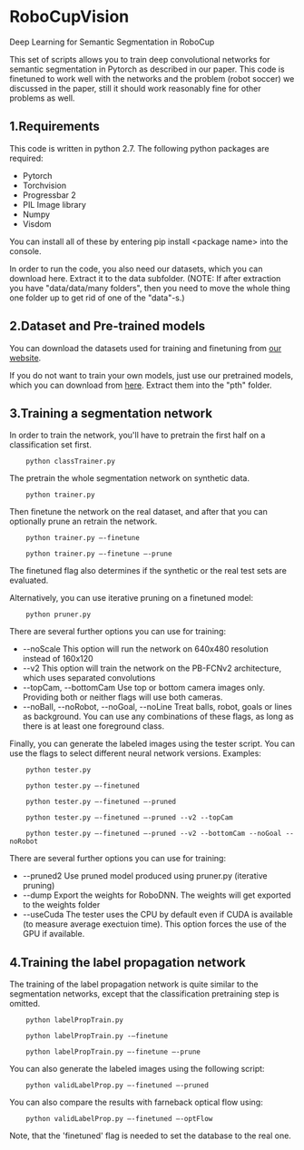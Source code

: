 # RoboCupVision
Deep Learning for Semantic Segmentation in RoboCup

This set of scripts allows you to train deep convolutional networks for semantic segmentation in Pytorch as described in our paper. This code is finetuned to work well with the networks and the problem (robot soccer) we discussed in the paper, still it should work reasonably fine for other problems as well.

## 1.Requirements

This code is written in python 2.7. The following python packages are required:

- Pytorch
- Torchvision
- Progressbar 2
- PIL Image library
- Numpy
- Visdom

You can install all of these by entering pip install &lt;package name&gt; into the console.

In order to run the code, you also need our datasets, which you can download here. Extract it to the data subfolder. (NOTE: If after extraction you have &quot;data/data/many folders&quot;, then you need to move the whole thing one folder up to get rid of one of the &quot;data&quot;-s.)

## 2.Dataset and Pre-trained models

You can download the datasets used for training and finetuning from [our website](http://deeplearning.iit.bme.hu/ROBOSeg/).

If you do not want to train your own models, just use our pretrained models, which you can download from [here](http://deeplearning.iit.bme.hu/ROBOSeg/checkpoints.zip). Extract them into the &quot;pth&quot; folder.

## 3.Training a segmentation network

In order to train the network, you&#39;ll have to pretrain the first half on a classification set first.

        python classTrainer.py

The pretrain the whole segmentation network on synthetic data.

        python trainer.py

Then finetune the network on the real dataset, and after that you can optionally prune an retrain the network.

        python trainer.py –-finetune

        python trainer.py –-finetune –-prune

The finetuned flag also determines if the synthetic or the real test sets are evaluated.

Alternatively, you can use iterative pruning on a finetuned model:

        python pruner.py

There are several further options you can use for training:

- --noScale        This option will run the network on 640x480 resolution instead of 160x120
- --v2        This option will train the network on the PB-FCNv2 architecture, which uses separated convolutions
- --topCam, --bottomCam        Use top or bottom camera images only. Providing both or neither flags will use both cameras.
- --noBall, --noRobot, --noGoal, --noLine        Treat balls, robot, goals or lines as background. You can use any combinations of these flags, as long as there is at least one foreground class.

Finally, you can generate the labeled images using the tester script. You can use the flags to select different neural network versions. Examples:

        python tester.py

        python tester.py –-finetuned

        python tester.py –-finetuned –-pruned

        python tester.py –-finetuned –-pruned --v2 --topCam

        python tester.py –-finetuned –-pruned --v2 --bottomCam --noGoal --noRobot

There are several further options you can use for training:

- --pruned2        Use pruned model produced using pruner.py (iterative pruning)
- --dump        Export the weights for RoboDNN. The weights will get exported to the weights folder
- --useCuda        The tester uses the CPU by default even if CUDA is available (to measure average exectuion time). This option forces the use of the GPU if available.

## 4.Training the label propagation network

The training of the label propagation network is quite similar to the segmentation networks, except that the classification pretraining step is omitted.

        python labelPropTrain.py

        python labelPropTrain.py -–finetune

        python labelPropTrain.py –-finetune –-prune

You can also generate the labeled images using the following script:

        python validLabelProp.py –-finetuned –-pruned

You can also compare the results with farneback optical flow using:

        python validLabelProp.py –-finetuned –-optFlow

Note, that the &#39;finetuned&#39; flag is needed to set the database to the real one.
